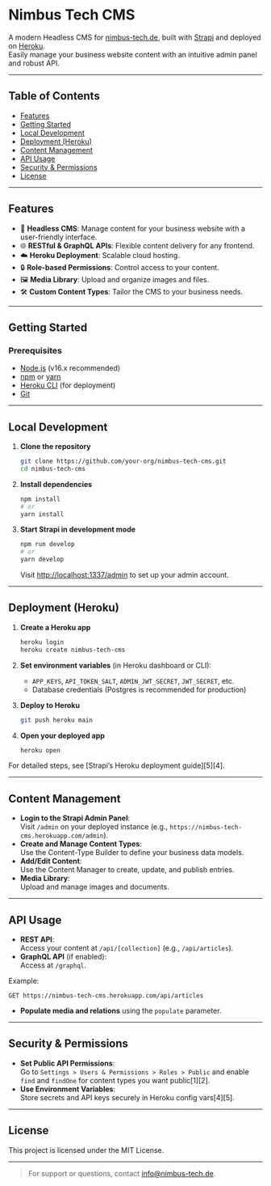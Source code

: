 # Nimbus Tech CMS

A modern Headless CMS for [nimbus-tech.de](https://nimbus-tech.de), built with [Strapi](https://strapi.io/) and deployed on [Heroku](https://heroku.com).  
Easily manage your business website content with an intuitive admin panel and robust API.

---

## Table of Contents

- [Features](#features)
- [Getting Started](#getting-started)
- [Local Development](#local-development)
- [Deployment (Heroku)](#deployment-heroku)
- [Content Management](#content-management)
- [API Usage](#api-usage)
- [Security & Permissions](#security--permissions)
- [License](#license)

---

## Features

- 🚀 **Headless CMS**: Manage content for your business website with a user-friendly interface.
- 🌐 **RESTful & GraphQL APIs**: Flexible content delivery for any frontend.
- ☁️ **Heroku Deployment**: Scalable cloud hosting.
- 🔒 **Role-based Permissions**: Control access to your content.
- 🖼️ **Media Library**: Upload and organize images and files.
- 🛠️ **Custom Content Types**: Tailor the CMS to your business needs.

---

## Getting Started

### Prerequisites

- [Node.js](https://nodejs.org/) (v16.x recommended)
- [npm](https://www.npmjs.com/) or [yarn](https://yarnpkg.com/)
- [Heroku CLI](https://devcenter.heroku.com/articles/heroku-cli) (for deployment)
- [Git](https://git-scm.com/)

---

## Local Development

1. **Clone the repository**  
   ```bash
   git clone https://github.com/your-org/nimbus-tech-cms.git
   cd nimbus-tech-cms
   ```

2. **Install dependencies**  
   ```bash
   npm install
   # or
   yarn install
   ```

3. **Start Strapi in development mode**  
   ```bash
   npm run develop
   # or
   yarn develop
   ```
   Visit [http://localhost:1337/admin](http://localhost:1337/admin) to set up your admin account.

---

## Deployment (Heroku)

1. **Create a Heroku app**  
   ```bash
   heroku login
   heroku create nimbus-tech-cms
   ```

2. **Set environment variables** (in Heroku dashboard or CLI):  
   - `APP_KEYS`, `API_TOKEN_SALT`, `ADMIN_JWT_SECRET`, `JWT_SECRET`, etc.
   - Database credentials (Postgres is recommended for production)

3. **Deploy to Heroku**  
   ```bash
   git push heroku main
   ```

4. **Open your deployed app**  
   ```bash
   heroku open
   ```

For detailed steps, see [Strapi’s Heroku deployment guide][5][4].

---

## Content Management

- **Login to the Strapi Admin Panel**:  
  Visit `/admin` on your deployed instance (e.g., `https://nimbus-tech-cms.herokuapp.com/admin`).
- **Create and Manage Content Types**:  
  Use the Content-Type Builder to define your business data models.
- **Add/Edit Content**:  
  Use the Content Manager to create, update, and publish entries.
- **Media Library**:  
  Upload and manage images and documents.

---

## API Usage

- **REST API**:  
  Access your content at `/api/[collection]` (e.g., `/api/articles`).
- **GraphQL API** (if enabled):  
  Access at `/graphql`.

Example:
```http
GET https://nimbus-tech-cms.herokuapp.com/api/articles
```

- **Populate media and relations** using the `populate` parameter.

---

## Security & Permissions

- **Set Public API Permissions**:  
  Go to `Settings > Users & Permissions > Roles > Public` and enable `find` and `findOne` for content types you want public[1][2].
- **Use Environment Variables**:  
  Store secrets and API keys securely in Heroku config vars[4][5].

---

## License

This project is licensed under the MIT License.

---

> For support or questions, contact [info@nimbus-tech.de](mailto:info@nimbus-tech.de).